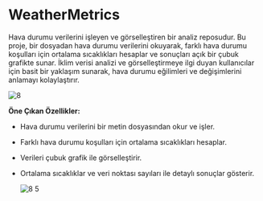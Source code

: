 # WeatherMetrics



Hava durumu verilerini işleyen ve görselleştiren bir analiz reposudur. Bu proje, bir dosyadan hava durumu verilerini okuyarak, farklı hava durumu koşulları için ortalama sıcaklıkları hesaplar ve sonuçları açık bir çubuk grafikte sunar. İklim verisi analizi ve görselleştirmeye ilgi duyan kullanıcılar için basit bir yaklaşım sunarak, hava durumu eğilimleri ve değişimlerini anlamayı kolaylaştırır.

![8](https://github.com/user-attachments/assets/05690720-1e80-4b08-b336-007df237dc1c)


**Öne Çıkan Özellikler:**
- Hava durumu verilerini bir metin dosyasından okur ve işler.
- Farklı hava durumu koşulları için ortalama sıcaklıkları hesaplar.
- Verileri çubuk grafik ile görselleştirir.
- Ortalama sıcaklıklar ve veri noktası sayıları ile detaylı sonuçlar gösterir.

  ![8 5](https://github.com/user-attachments/assets/dd1f0737-ffcc-4cac-b077-686d9244baee)

